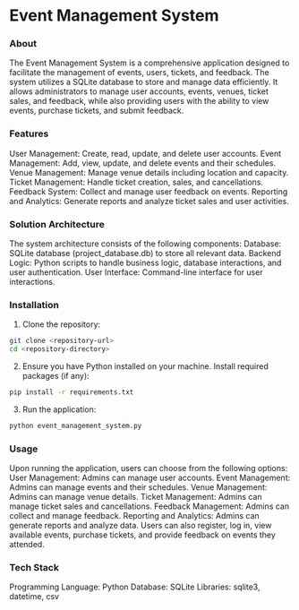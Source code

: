 # Event Management System

### About

The Event Management System is a comprehensive application designed to facilitate the management of events, users, tickets, and feedback. The system utilizes a SQLite database to store and manage data efficiently. It allows administrators to manage user accounts, events, venues, ticket sales, and feedback, while also providing users with the ability to view events, purchase tickets, and submit feedback.

### Features

User Management: Create, read, update, and delete user accounts.
Event Management: Add, view, update, and delete events and their schedules.
Venue Management: Manage venue details including location and capacity.
Ticket Management: Handle ticket creation, sales, and cancellations.
Feedback System: Collect and manage user feedback on events.
Reporting and Analytics: Generate reports and analyze ticket sales and user activities.

### Solution Architecture

The system architecture consists of the following components:
Database: SQLite database (project_database.db) to store all relevant data.
Backend Logic: Python scripts to handle business logic, database interactions, and user authentication.
User Interface: Command-line interface for user interactions.

### Installation

1. Clone the repository:

```bash
git clone <repository-url>
cd <repository-directory>
```

2. Ensure you have Python installed on your machine.
   Install required packages (if any):

```bash
pip install -r requirements.txt
```

3. Run the application:

```bash
python event_management_system.py
```

### Usage

Upon running the application, users can choose from the following options:
User Management: Admins can manage user accounts.
Event Management: Admins can manage events and their schedules.
Venue Management: Admins can manage venue details.
Ticket Management: Admins can manage ticket sales and cancellations.
Feedback Management: Admins can collect and manage feedback.
Reporting and Analytics: Admins can generate reports and analyze data.
Users can also register, log in, view available events, purchase tickets, and provide feedback on events they attended.

### Tech Stack

Programming Language: Python
Database: SQLite
Libraries: sqlite3, datetime, csv
